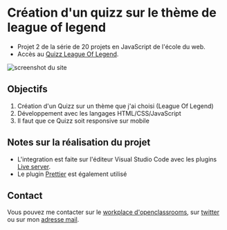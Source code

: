 # Création d'un quizz sur le thème de league of legend

-   Projet 2 de la série de 20 projets en JavaScript de l'école du web.
-   Accès au [Quizz League Of Legend](https://vincetalgorn.github.io/VinceTalgorn_EDW_P2_QuizzLeagueOfLegend/).

![screenshot du site](./images/Accueil_Desktop.png)

## Objectifs

1. Création d'un Quizz sur un thème que j'ai choisi (League Of Legend)
2. Développement avec les langages HTML/CSS/JavaScript
3. Il faut que ce Quizz soit responsive sur mobile

## Notes sur la réalisation du projet

-   L'integration est faite sur l'éditeur Visual Studio Code avec les plugins [Live server](https://marketplace.visualstudio.com/items?itemName=ritwickdey.LiveServer).
-   Le plugin [Prettier](https://marketplace.visualstudio.com/items?itemName=esbenp.prettier-vscode) est également utilisé

## Contact

Vous pouvez me contacter sur le [workplace d'openclassrooms](https://openclassrooms.workplace.com/profile.php?id=100081178936136), sur [twitter](https://twitter.com/TalgornVincent) ou sur mon [adresse mail](mailto:talgorn.v@gmail.com).
